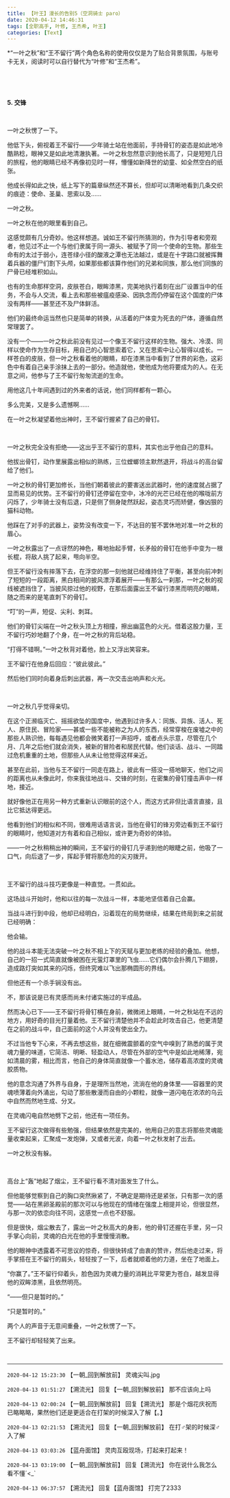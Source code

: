 ```yaml
---
title: 【叶王】漫长的告别5（空洞骑士 paro）
date: 2020-04-12 14:46:31
tags: [全职高手, 叶修, 王杰希, 叶王]
categories: [Text]
---
```


<p>*“一叶之秋”和“王不留行”两个角色名称的使用仅仅是为了贴合背景氛围，与账号卡无关，阅读时可以自行替代为“叶修”和“王杰希”。</p> 
<p><br /></p> 
<p><br /></p> 
<p><strong>5.&nbsp;交锋</strong></p> 
<p><strong><br /></strong></p> 
<p>一叶之秋愣了一下。</p> 
<p>他低下头，俯视着王不留行——少年骑士站在他面前，手持骨钉的姿态是如此地冷酷熟稔，眼神又是如此地清澈执著。一叶之秋忽然意识到他长高了，只是短短几日的旅程，他的眼睛已经不再像初见时一样，懵懂如新降世的幼童、如全然空白的纸张。</p> 
<p>他成长得如此之快，纸上写下的篇章纵然还不算长，但却可以清晰地看到几条交织的痕迹：使命、圣巢、思索以及……</p> 
<p>一叶之秋。</p> 
<p>一叶之秋在他的眼里看到自己。</p> 
<p>这感觉颇有几分奇妙。他这样想道。诚如王不留行所猜测的，作为引导者和旁观者，他见过不止一个与他们隶属于同一源头、被赋予了同一个使命的生物。那些生命有的太过于弱小，连苍绿小径的酸液之潭也无法越过，或是在十字路口就被挥舞着兵器的僵尸们割下头颅，如果那些都该算作他们的兄弟和同族，那么他们同族的尸骨已经堆积如山。</p> 
<p>也有的生命那样空洞，皮肤苍白，眼眸漆黑，完美地执行着刻在出厂设置当中的任务，不会与人交流，看上去和那些被瘟疫感染、因执念而仍停留在这个国度的尸体没有两样——甚至还不及尸体鲜活。</p> 
<p>他们的最终命运当然也只是简单的转换，从活着的尸体变为死去的尸体，遵循自然常理罢了。</p> 
<p>没有一个——一叶之秋此前没有见过一个像王不留行这样的生物。强大、冷漠、同样以使命作为生存目标，用自己的心智思索着它，又在思索中让心智得以成长。一样苍白的皮肤，但一叶之秋看着他的眼睛，却在漆黑当中看到了世界的彩色，这彩色中有着自己亲手涂抹上去的一部分。他造就他，使他成为他将要成为的人。在无意之间，他参与了王不留行匆匆流逝的生命。</p> 
<p>用他这几十年间遇到过的外来者的话说，他们同样都有一颗心。</p> 
<p>多么完美，又是多么遗憾啊……</p> 
<p>在一叶之秋凝望着他出神时，王不留行握紧了自己的骨钉。</p> 
<p><br /></p> 
<p>一叶之秋完全没有拒绝——这出乎王不留行的意料，其实也出乎他自己的意料。</p> 
<p>他拔出骨钉，动作里展露出相似的熟练，三位螳螂领主默然退开，将战斗的高台留给了他们。</p> 
<p>一叶之秋的骨钉更加修长，当他们朝着彼此的要害送出武器时，他的速度就占据了显而易见的优势。王不留行的骨钉还停留在空中，冰冷的光芒已经在他的喉咙前方闪烁了，少年骑士没有后退，只是侧了侧身陡然跃起，姿态灵巧而矫健，像凶狠的猫科动物。</p> 
<p>他踩在了对手的武器上，姿势没有改变一下，不达目的誓不罢休地对准一叶之秋的眉心。</p> 
<p>一叶之秋露出了一点讶然的神色，蓦地抬起手臂，长矛般的骨钉在他手中变为一根长棍，将敌人挑了起来，甩向半空。</p> 
<p>但王不留行没有摔落下去，在浮空的那一刻他就已经维持住了平衡，甚至向前冲刺了短短的一段距离，黑白相间的披风漂浮着展开——有那么一刹那，一叶之秋的视线被遮挡住了，当披风掠过他的视野，在那后面露出王不留行漆黑而明亮的眼睛，随之而来的是笔直刺下的骨钉。</p> 
<p>“叮”的一声，短促、尖利、刺耳。</p> 
<p>他们的骨钉尖端在一叶之秋头顶上方相撞，擦出幽蓝色的火光。借着这股力量，王不留行巧妙地翻了个身，在一叶之秋的背后站稳。</p> 
<p>“打得不错啊。”一叶之秋背对着他，脸上又浮出笑容来。</p> 
<p>王不留行在他身后回应：“彼此彼此。”</p> 
<p>然后他们同时向着身后刺出武器，再一次交击出响声和火光。</p> 
<p><br /></p> 
<p>一叶之秋几乎觉得亲切。</p> 
<p>在这个正濒临灭亡、摇摇欲坠的国度中，他遇到过许多人：同族、异族、活人、死人、原住民、冒险家——甚或一些不能被称之为人的东西，经常穿梭在废墟之中的那些人熟识他，每每遇见他都会微笑着打一声招呼，或者点头示意，尽管在几个月、几年之后他们就会消失，被新的冒险者和居民代替。他们谈话、战斗、一同踏过危机重重的土地，但那些人从未让他觉得这样亲近。</p> 
<p>甚至在此前，当他与王不留行一同走在路上，彼此有一搭没一搭地聊天，他们之间的距离也从未像此时，你来我往地战斗、交锋的时刻，在密集的骨钉撞击声中一样地，接近。</p> 
<p>就好像他正在用另一种方式重新认识眼前的这个人，而这方式非但比语言直接，且比它抵达得更远。</p> 
<p>他看到他们的相似和不同，很难用话语言说，当他在骨钉的锋刃旁边看到王不留行的眼睛时，他知道对方有着和自己相似，或许更为奇妙的体验。</p> 
<p>——一叶之秋稍稍出神的瞬间，王不留行的骨钉几乎递到他的眼睫之前，他吸了一口气，向后退了一步，挥起手臂将那危险的尖刃拨开。</p> 
<p><br /></p> 
<p>王不留行的战斗技巧更像是一种直觉。一贯如此。</p> 
<p>这场战斗开始时，他和以往的每一次战斗一样，本能地坚信着自己会赢。</p> 
<p>当战斗进行到中段，他却已经明白，沿着现在的局势继续，结果在终局到来之前就已经明确：</p> 
<p>他会输。</p> 
<p>他的战斗本能无法突破一叶之秋不相上下的天赋与更加老练的经验的叠加。他想，自己的一招一式简直就像被困在光萤灯罩里的飞虫……它们偶尔会扑腾几下翅膀，造成路灯突如其来的闪烁，但终究难以飞出那椭圆形的界线。</p> 
<p>但他还有一个杀手锏没有出。</p> 
<p>不，那该说是已有灵感而尚未付诸实施过的半成品。</p> 
<p>然而决心已下——王不留行将骨钉横在身前，微微闭上眼睛，一叶之秋站在不远的地方，用好奇的目光打量着他。王不留行清楚他并不会趁此时攻击自己，他更清楚在之前的战斗中，自己面前的这个人并没有使出全力。</p> 
<p>不过当他专下心来，不再去想这些，就在细微震颤着的空气中嗅到了熟悉的属于灵魂力量的味道，它简洁、明晰、轻盈动人，尽管在外部的空气中是如此地稀薄，宛如清晨的雾，相比而言，他自己的身体简直就像一个蓄水池，储存着高浓度的灵魂胶质物。</p> 
<p>他的意念沟通了外界与自身，于是理所当然地，流淌在他的身体里——容器里的灵魂喷薄着向外涌出，勾动了那些散漫而自由的小颗粒，就像一道闪电在浓浓的乌云中自然而然地生成、分叉。</p> 
<p>在灵魂闪电自然地劈下之前，他还有一项任务。</p> 
<p>王不留行这次做得有些勉强，但结果依然是完美的，他用自己的意志将那些灵魂能量收束起来，汇聚成一发炮弹，又或者光波，向着一叶之秋发射了出去。</p> 
<p>一叶之秋没有躲。</p> 
<p><br /></p> 
<p>高台上“轰”地起了烟尘，王不留行看不清对面发生了什么。</p> 
<p>但他能够觉察到自己的胸口突然揪紧了，不确定是期待还是紧张，只有那一次的感觉——站在黑卵圣殿前的那次可以与他现在的情绪在强度上相提并论，但很显然，与那一次的依恋向往不同，这感觉一点也不舒服。</p> 
<p>但是很快，烟尘散去了，露出一叶之秋高大的身影，他的骨钉还握在手里，另一只手掌心向前，灵魂的白光在他的手里慢慢消散。</p> 
<p>他的眼神中透露着不可思议的惊奇，但很快转成了由衷的赞许，然后他走过来，将手掌搭在王不留行的肩头，轻轻按了一下，后者就顺着他的力道，坐在了地面上。</p> 
<p>“你赢了。”王不留行仰着头，脸色因为灵魂力量的消耗比平常更为苍白，越发显得他的双眸漆黑，且依然明亮。</p> 
<p>“——但只是暂时的。”</p> 
<p>“只是暂时的。”</p> 
<p>两个人的声音于无意间重叠，一叶之秋愣了一下。</p> 
<p>王不留行却轻轻笑了出来。</p> 
<p><br /></p>

<!-- more -->

---

`2020-04-12 15:23:30` 【一朝\_回到解放前】 灵魂尖叫.jpg

`2020-04-13 01:51:27` 【溯流光】 回复【一朝\_回到解放前】 那不应该向上吗

`2020-04-13 02:00:24` 【一朝\_回到解放前】 回复【溯流光】 那是个烟花庆祝而已略略略，果然他们还是更适合在打架的时候深入了解【。】

`2020-04-13 02:21:53` 【溯流光】 回复【一朝\_回到解放前】 在打♂架的时候深♂入了解

`2020-04-13 03:03:26` 【蓝舟面馆】 灵肉互殴现场，打起来打起来！

`2020-04-13 03:19:00` 【一朝\_回到解放前】 回复【溯流光】 你在说什么我怎么看不懂´<\_`

`2020-04-13 06:37:57` 【溯流光】 回复【蓝舟面馆】 打完了2333
